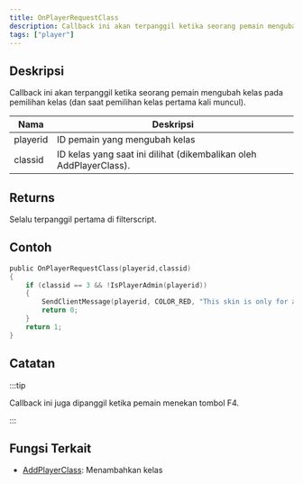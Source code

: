 ```yaml
---
title: OnPlayerRequestClass
description: Callback ini akan terpanggil ketika seorang pemain mengubah kelas pada pemilihan kelas (dan saat pemilihan kelas pertama kali muncul).
tags: ["player"]
---
```


## Deskripsi

Callback ini akan terpanggil ketika seorang pemain mengubah kelas pada pemilihan kelas (dan saat pemilihan kelas pertama kali muncul).

| Nama     | Deskripsi                                                          |
| -------- | ------------------------------------------------------------------ |
| playerid | ID pemain yang mengubah kelas                                      |
| classid  | ID kelas yang saat ini dilihat (dikembalikan oleh AddPlayerClass). |

## Returns

Selalu terpanggil pertama di filterscript.

## Contoh

```c
public OnPlayerRequestClass(playerid,classid)
{
    if (classid == 3 && !IsPlayerAdmin(playerid))
    {
        SendClientMessage(playerid, COLOR_RED, "This skin is only for admins!");
        return 0;
    }
    return 1;
}
```

## Catatan

:::tip

Callback ini juga dipanggil ketika pemain menekan tombol F4.

:::

## Fungsi Terkait

- [AddPlayerClass](../functions/AddPlayerClass): Menambahkan kelas
